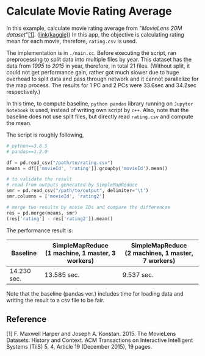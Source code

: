 # Calculate Movie Rating Average

In this example, calculate movie rating average from "*MovieLens 20M dataset*"[\[1\]](#ref1).
([link(kaggle)](https://www.kaggle.com/grouplens/movielens-20m-dataset))
In this app, the objective is calculating rating mean for each movie,
therefore, `rating.csv` is used.

The implementation is in `./main.cc`.
Before executing the script, ran preprocessing to split data into multiple files by year.
This dataset has the data from *1995* to *2015* in year, therefore, in total 21 files.
(Without split, it could not get performance gain,
rather got much slower due to huge overhead to split data and pass through network and it cannot parallelize for the map process.
The results for 1 PC and 2 PCs were 33.6sec and 34.2sec respectively.)

In this time, to compute baseline, `python pandas` library running on `Jupyter Notebook` is used,
instead of writing own script by `c++`.
Also, note that the baseline does not use split files,
but directly read `rating.csv` and compute the mean.

The script is roughly following,
```python
# python==3.8.5
# pandas==1.2.0

df = pd.read_csv("/path/to/rating.csv")
means = df[['movieId', 'rating']].groupby('movieId').mean()

# to validate the result
# read from outputs generated by SimpleMapReduce
smr = pd.read_csv("/path/to/output", delimiter='\t')
smr.columns = ['movieId', 'rating2']

# merge two results by movie IDs and compare the differences
res = pd.merge(means, smr)
(res['rating'] - res['rating2']).mean()
```

The performance result is:

| Baseline | SimpleMapReduce</br>(1 machine, 1 master, 3 workers) | SimpleMapReduce</br>(2 machines, 1 master, 7 workers) |
|--|--|--|
|14.230 sec. | 13.585 sec. | 9.537 sec. |

Note that the baseline (pandas ver.) includes time for loading data and writing the result to a csv file to be fair.

## Reference
<a name="ref1"></a>\[1\] F. Maxwell Harper and Joseph A. Konstan. 2015. The MovieLens Datasets: History and Context. ACM Transactions on Interactive Intelligent Systems (TiiS) 5, 4, Article 19 (December 2015), 19 pages.